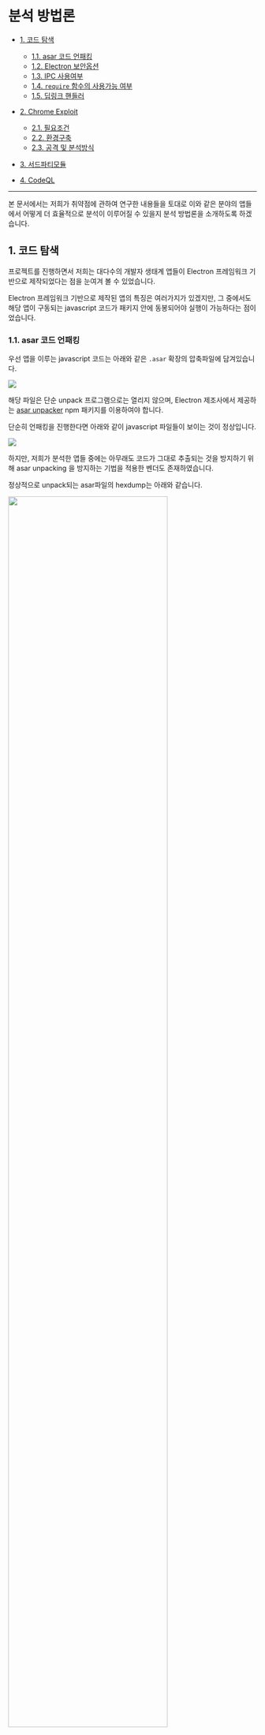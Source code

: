# 분석 방법론

- [1. 코드 탐색](#1-코드-탐색)

  - [1.1. asar 코드 언패킹](#11-asar-코드-언패킹)
  - [1.2. Electron 보안옵션](#12-Electron-보안옵션)
  - [1.3. IPC 사용여부](#13-IPC-사용여부)
  - [1.4. `require` 함수의 사용가능 여부](#14-require-함수의-사용가능-여부)
  - [1.5. 딥링크 핸들러](#15-딥링크-핸들러)

- [2. Chrome Exploit](#2-Chrome-Exploit)

  - [2.1. 필요조건](#21-필요조건)
  - [2.2. 환경구축](#22-환경구축)
  - [2.3. 공격 및 분석방식](#23-공격-및-분석방식)

- [3. 서드파티모듈](#3-서드파티모듈)

- [4. CodeQL](#3-CodeQL)

---

본 문서에서는 저희가 취약점에 관하여 연구한 내용들을 토대로 이와 같은 분야의 앱들에서 어떻게 더 효율적으로 분석이 이루어질 수 있을지 분석 방법론을 소개하도록 하겠습니다.

## 1. 코드 탐색

프로젝트를 진행하면서 저희는 대다수의 개발자 생태계 앱들이 Electron 프레임워크 기반으로 제작되었다는 점을 눈여겨 볼 수 있었습니다.

Electron 프레임워크 기반으로 제작된 앱의 특징은 여러가지가 있겠지만, 그 중에서도 해당 앱이 구동되는 javascript 코드가 패키지 안에 동봉되어야 실행이 가능하다는 점이었습니다.

### 1.1. asar 코드 언패킹

우선 앱을 이루는 javascript 코드는 아래와 같은 `.asar` 확장의 압축파일에 담겨있습니다.

![](https://i.imgur.com/ApMFeuH.png)

해당 파일은 단순 unpack 프로그램으로는 열리지 않으며, Electron 제조사에서 제공하는 [asar unpacker](https://github.com/electron/asar) npm 패키지를 이용하여야 합니다.

단순히 언패킹을 진행한다면 아래와 같이 javascript 파일들이 보이는 것이 정상입니다.

![](https://i.imgur.com/88QMk2i.png)

하지만, 저희가 분석한 앱들 중에는 아무래도 코드가 그대로 추출되는 것을 방지하기 위해 asar unpacking 을 방지하는 기법을 적용한 벤더도 존재하였습니다.

정상적으로 unpack되는 asar파일의 hexdump는 아래와 같습니다.

<img src="https://user-images.githubusercontent.com/112851717/206965418-ed0c2775-0c78-4fd8-9ba7-53c56e5b028a.png" width=80%>

asar unpacking을 방지한 asar파일의 hexdump는 아래와 같습니다.

<img src="https://user-images.githubusercontent.com/112851717/206965411-3fb00030-e26d-4421-b521-b0e67830ef1f.png" width=80%>

위의 정상적인 asar파일과 달리 `{".codesign":{"size":-1000,"offset":"0"}`이 추가되어 있는 것을 볼 수 있습니다. 본 파일을 일반적인 방법으로 unpack하면 아래와 같은 에러가 발생합니다.

<img src="https://user-images.githubusercontent.com/112851717/206966052-c5bb8d3c-bbc2-4389-a9d6-7cef5df4146c.png" width=80%>

brute fource를 통해 `.codesign`의 `size` 값을 찾을 수 있습니다.

brute fource를 통해 `.codesign size` 값을 찾은 후에 `app.asar.unpacked`이 있는 폴더에서 unpack을 하면 정상적으로 unpack한 결과를 얻을 수 있습니다.

```python
# unpack_asar.py
import os
from threading import Thread
def brute(_min, _max):
    for i in range(_min,_max):
        tmp_data = b''
        with open('./app.asar', 'rb') as f:
            data = f.read()
            tmp_data = data[:46]
            tmp_data += bytes(str(i).encode())
            tmp_data += data[51:]
        with open(f'./work_space/{i}.asar', 'wb') as f:
            f.write(tmp_data)
        os.system(f'cp -r app.asar.unpacked ./work_space/{i}.asar.unpacked')
        a = os.system(f'npx asar extract ./work_space/{i}.asar is_unpackapp 2> /dev/null')
        if os.listdir().count('is_unpackapp'):
            return
        else:
            os.system(f'rm -rf ./work_space/{i}.asar ./work_space/{i}.asar.unpacked')

if __name__ == "__main__":
    n = 1000
    os.mkdir('./work_space')
    threads = []
    for i in range(0,20):
        b = i*n
        t = Thread(target=brute, args=(b,b+1000))
        t.start()
        threads.append(t)
    for thread in threads:
        thread.join()
```

<img src="https://user-images.githubusercontent.com/112851717/206973232-ae1fd5d9-ae09-41e5-88ff-b058c8a09962.png" width=80%>

### 1.2. Electron 보안옵션

아무 이상 없이 unpack 을 한 소스를 대상으로는 소스에 대한 난독화 또는 빌딩 여부에 상관 없이 Renderer process 에 대한 Electron 보안옵션을 체크할 수 있습니다.

해당 보안 옵션이 중요한 이유는 보안옵션에 따라서 그 뒤에 진행해나갈 공격 방식이 천차만별로 달라지기 때문입니다.

상세 보안 옵션은 [링크](https://www.electronjs.org/docs/latest/tutorial/security) 를 참고하시길 바랍니다.

본 문서를 작성하는 2022년 12월 13일 기준으로 최신 Electron 버전은 20 버전으로 존재하는 대표적 보안옵션은 아래와 같습니다.

| 종류                     | 기능 요약                                                                                                                                         |
| ------------------------ | ------------------------------------------------------------------------------------------------------------------------------------------------- |
| NodeIntegration          | Renderer Process 에서 Node.js API 를 사용할 수 있음                                                                                               |
| ContextIsolation         | MainProcess 로직과 Renderer Process 로직을 논리적으로 분리함                                                                                      |
| Sandbox                  | [Chrome Sandbox](https://chromium.googlesource.com/chromium/src/+/HEAD/docs/design/sandbox.md) 과 같이 Electron 앱과 OS 의 리소스를 서로 격리시킴 |
| NodeIntegratinoSubFrames | top frame 은 node API 사용이 불가하더라도, iframe 에서는 node API 를 사용할 수 있게 허용할 수 있는 옵션                                           |

해당 옵션을 분석하는 방식은 코드 분석으로 진행하여도 가능하오나, 아래 소스를 보시면 해당 보안 옵션은 [BrowserWindow 함수](https://www.electronjs.org/docs/latest/api/browser-window) 로 Renderer Process 객체를 생성하는 부분에서 사용된다는 **고정적 특징** 이 존재합니다.

```javascript
// RendererProcess_Example.js
_browser = new BrowserWindow({
  webPreferences: {
    nodeIntegration: true,
    contextIsolation: false,
    enableRemoteModule: true,
  },
});
```

그러므로 해당 부분을 트레이싱 하면 비교적 취약한 부분을 탐색하는데 용이합니다.

하지만 저희 Dev Ranger 팀은 이러한 패턴을 파악하여 손쉽게 CodeQL 을 통해 취약 옵션이 적용되어있는 부분을 탐색할 수 있도록 쿼리를 제작하였습니다.

아래는 수많은 보안 옵션 중, `nodeIntegration` 이 취약한 부분을 탐색하는 쿼리로 소스가 빌드되었거나 난독화 된 소스에서도 신속하고 정확한 스캐닝이 가능합니다.

```javascript
/**
 * @kind problem
 * @id js/selectNodeIntegration
 * @name selectNodeIntegration
 * @description 앱 내에서 NodeJS API 사용가능
 * @problem.severity error
 * @precision high
 */

import javascript

//nodeIntegration: 0!
predicate isVulnNodeIntegration(Property props, Label label, UnaryExpr unexpr){
    // label 이 동일하고
    label.getName()="nodeIntegration" and props.getAChild() = label
    and
    // 속성이 취약한 Prop 이면 true
    unexpr.toString()="!0" and props.getAChild()=unexpr
}
from Property props, Label label, UnaryExpr unexpr
where isVulnNodeIntegration(props, label, unexpr)
select props, "NodeIntegration is enabled"

```

### 1.3. IPC 사용여부

[IPC](https://www.electronjs.org/docs/latest/api/ipc-main) 란 Electron 에 존재하는 Main Process 와 Renderer Process 사이에서 검증된 통신을 할 수 있도록 개발자 측에서 미리 정의해둔 함수 및 모듈입니다.

![](https://i.imgur.com/CbkbIfD.png)

위 사진은 IPC 가 동작하는 간략한 예시 입니다. 만약 Renderer 측에서 알림창을 그려주길 원하면, 앱은 Main Process 에 미리 정의되어있는 알림창 띄우기 함수를 사용해야만합니다. 이것이 개발자가 보안을 위해 적용한 일종의 룰이라고 생각하면 됩니다.

이는 `contextIsolation` 옵션이 활성화 되어있을 때, Main Process 와 통신할 수 있는 유일한 소통창구가 되는데 만약 이러한 함수 정의에 취약점이 존재한다면 `contextIsolation` 보안옵션이 활성화되어 안전한 상황에서도 XSS 및 RCE 같은 침투 상황이 발생할 수 있는 것입니다.

이러한 IPC 는 아래와 같이 `ipcMain` 및 `ipcRenderer` 모듈을 import 또는 require 하는 부분에 정의되어있는 경우가 많습니다.

```javascript
import { ipcMain } from "electron";
// or
import { ipcRenderer } from "electron";
```

아래는 Dev Ranger 팀의 취약점 연구 결과로 발견한 취약하게 정의된 IPC 함수의 예시입니다.

본 함수는 사용자의 개인 설정을 조작할 수 있는 IPC 함수로, 공격 페이로드를 통해 해당 `settings-change` 함수를 트리거 시키면 공격자 마음대로 사용자의 설정을 조작할 수 있는 것입니다.

```javascript
ipcMain.on("settings-change", _onSettingsChange);
function _onSettingsChange(event, data) {
  logger.warn(`${FILE_NAME}_onSettingsChange()`, data);
  const settingsBrowser = _browser.settingsBrowser;
  if (settingsBrowser) {
    if (!data.useDirectDownload) {
      data.downloadPath = "";
    }
    if (data.autoStart) {
      _setting.enableAutoLaunch();
    } else if (!data.autoStart) {
      _setting.disableAutoLaunch();
    }
    _setting.saveSetting(data);
    settingsBrowser.webContents.send("saved-success");
  }
}
```

### 1.4. `require` 함수의 사용가능 여부

(nodeIntegration, **webpack_require** , nodeRequire 등등 서술 예정)

`nodeIntegraion` 활성화가 되어있는 경우, node module 을 불러올 수 있는 함수인 `require` 함수의 존재는 취약점 분석에서 굉장히 크리티컬한 요소입니다.

![](https://i.imgur.com/gSNU9Xq.png)

![](https://i.imgur.com/5BXqSoZ.png)

그렇기에 규모가 큰 벤더같은 경우에는 `require` 함수를 frame 별로 사용 가능한 영역을 나누거나, 난독화를 해놓는 등의 패턴을 보여줍니다.

![](https://i.imgur.com/l9LBbYv.png)

그러므로 분석하는 입장에서는 현재 window 즉, frame 에서 사용할 수 있는 함수를 파악하는 것이 중요합니다.

Visual Studio Code 의 경우에는 사용자와의 상호작용에서 자유로운 top frame 에서만 `nodeRequire` 이라는 이름으로 `require` 함수를 대체하여 사용하는 모습을 보여주었습니다.

![](https://i.imgur.com/1p8zuN0.png)

### 1.5. 딥링크 핸들러

Electron 앱의 경우는 어떠한 OS나 플랫폼에도 구애받지 않기위한 크로스플랫폼이라는 특성을 갖고 있습니다.

그러한 크로스 플랫폼을 가능하게 해주는 기능 중 하나가 [딥링크 기능](https://www.electronjs.org/docs/latest/tutorial/launch-app-from-url-in-another-app) 입니다.

예를 들면, skype 앱의 경우에는 딥링크를 아래와 같이 활용하고 있습니다.

`skype://<username>?<action>`

이와 같은 URL 형식을 전달하면, skype 앱을 굳이 클릭해서 열지않아도 해당 user 에 대해 원하는 action 을 하도록 유도할 수 있습니다. `skype://devranger?call` 이라는 URL 을 주면 통화하는 화면으로 바로 넘어가도록 유도할 수 있는 것입니다.

이러한 딥링크는 편리성이라는 장점을 갖고있는 반면에 Zero Click 취약점을 유도할 수 있는 좋은 도구가 되기도 합니다.

예를 들면, 현재 패치된 [RunJS](https://runjs.app/) 의 경우 딥링크 핸들러가 패치되기 이전에 아래와 같은 딥링크 기능이 존재했습니다.

`runjs://<something>?script=<javascript code encoded with base64>`

위 URL 에서 보이듯이 script 인자에 base64 로 인코딩한 자바스크립트 코드를 전달해주면, RunJS 앱에서 해당 javascript 코드를 바로 실행시킵니다.

해당 기능은 RunJS 측에서 공식적으로 공개한 기능은 명백하게 아니지만, `<appname>://` 으로 시작하는 URL 을 파싱하는 **딥링크 핸들러** 기능이 어딘가에는 분명 정의되어있다는 Electron 앱의 특성 및 패턴을 파악하고 분석을 하여 발굴 해낼 수 있었던 취약점입니다.

이러한 딥링크 핸들러는 정의 패턴이 앱마다 굉장히 천차만별이고, 정의 위치 또한 일정하지 않기 때문에 CodeQL 로 핸들러 위치를 신속히 파악하는 것이 굉장히 중요합니다. 아래는 그에 대한 예시 쿼리문입니다.

```javascript
  /**
 * @name Empty block
 * @kind problem
 * @problem.severity warning
 * @id javascript/example/empty-block
 */
import javascript

from DataFlow::MethodCallNode startFunc
, string arg1StartFunc
, ExprStmt expr
, string scheme
where
    startFunc.getMethodName() = "startsWith"
    and arg1StartFunc = startFunc.getArgument(0).getStringValue()
    and arg1StartFunc.regexpMatch("^.*://.*$")

    and scheme = expr.getAToken().toString()
    and not scheme.regexpMatch("^.*"+arg1StartFunc+".*$")
    and scheme.regexpMatch("^.*://.*$")

select startFunc.getArgument(0), "to" , scheme
```

## 2. Chrome Exploit

Electron 보안 옵션 중, `nodeIntegration` 이 비활성화 되어있어서 node API 를 사용할 수 없으며, `sandbox` 또한 걸려있을 경우 위에 서술한 분석방법은 대부분은 효용이 없는 방법이 될 것입니다.

그러나 이런 경우에 앱이 낮은 버전의 Electron 프레임워크를 사용하여, 그에 종속되는 Chrome 엔진 버전 또한 낮을 경우 기존에 공개된 1-day Chrome Exploitation 을 이용하거나 개량하여 Exploit 이 가능할 수 있습니다.

### 2.1. 필요조건

우선 현재 Exploit 하고자하는 Electron 내의 Chrome 엔진 버전에 대한 취약점이 존재해야합니다.
해당 취약점에 대해서는 직접 디버깅하거나 퍼징하여 찾거나, 기존에 존재하는 Chromium Exploitation 또는 [Chromium Bug](https://bugs.chromium.org/p/chromium/issues/list) 를 개량하는 방식 등이 존재합니다.

각 OS 별 Electron 디버깅 가능환경은 다음과 같습니다.

| OS      | Debugger                                                                                              |
| ------- | ----------------------------------------------------------------------------------------------------- |
| Windows | [windbg](https://learn.microsoft.com/ko-kr/windows-hardware/drivers/debugger/debugger-download-tools) |
| Linux   | [gdb](https://www.sourceware.org/gdb/)                                                                |
| Mac     | [lldb](https://lldb.llvm.org/)                                                                        |

### 2.2. 환경구축

분석을 하기위한 환경 구축은 다음과 같습니다.

우선 버전파악에 초점을 맞추어야합니다. 각 앱의 Electron 버전과 Chrome 엔진 버전은 앱의 `개발자도구 - Network` 탭에 들어가면, 앱이 통신하면서 header 로 전달하는 **User-Agent** 를 통해 파악할 수 있습니다.

<img src="https://i.imgur.com/MeBdWml.png" alt="" style="width:70%"></img>

![](https://i.imgur.com/e29ksUb.png)

버전 확인에 성공하였다면, 이제 그것에 맞는 [디버깅 심볼](https://github.com/electron/electron/releases) 을 가져오면 분석 준비가 완료됩니다.

<img src="https://i.imgur.com/qEYUOIE.png" style="width:40%"></img>

### 2.3. 공격 및 분석방식

Chrome Exploitation 을 이용한 공격 루트에는 [1.2.](#12-electron-보안옵션)에서 설명한 옵션들이 다 활성화되어있다는 가정하에, `Sandbox` 옵션에 따라 크게 두 가지로 구분할 수 있습니다.

#### 2.3.1. `Sandbox` 보안옵션이 활성화 되어있을 때

`Sandbox` 옵션이 활성화 되어있는 경우, 앱 내에서 보안 옵션을 강제로 조작하여 취약점 트리거로 연계할 수 있습니다.

예를 들면, 아래와 같이 Renderer Process 에 `ContextIsolation` 과 `Sandbox` 옵션이 걸려있을 경우, 해당 프로세스는 **Main Process** 와 **Node API** 에 접근이 불가합니다.

![](https://i.imgur.com/lZSDEPg.png)

이 때, 해당 앱에 존재하는 Chrome 취약점을 이용하여 Exploit 을 진행하면, 아래와 같이 `ContextIsolation` 을 비활성화 하고, `NodeIntegration` 옵션을 강제 활성화 하여 **Main Process** 및 **Node API** 를 연결 시킬 수 있습니다.

![](https://i.imgur.com/bqNFdVk.png)

이러한 결과를 낼 수 있도록 Dev Ranger 팀이 사용한 방법 중 하나는 아래와 같습니다.

![](https://i.imgur.com/soz8108.png)

Chrome Exploitation 을 통해 **Fake Object** 를 생성하여 앱에 존재하는 `window` 객체의 주소를 leak 할 수 있는 경우, 디버깅을 통해 각 보안옵션에 대한 offset 을 구해낼 수 있습니다. 그 후에는 offset 을 이용하여 옵션들을 조작하면 성공적으로 Exploit 을 진행할 수 있습니다.

단, Electron 버전 별로 offset 이 굉장히 달라지기 때문에 [2.2. 환경구축](#22-환경구축) 의 환경을 기반으로한 디버깅이 필수적입니다.

그리고 보안옵션 중에서도 `ContextIsolation` 을 비활성화 시키는 경우에는 [1. 코드 분석](#1-코드-탐색) 과 동반하여 **Prototype Pollution** 공격 또한 가능함을 발견할 수 있었습니다.

#### 2.3.2. `Sandbox` 보안옵션이 비활성화 되어있을 때

`Sandbox` 옵션이 비활성화 되어있는 경우에는 OS 의 리소스를 자유롭게 사용가능하다는 점에 의거하여, 메모리에 쉘코드를 쓰는 쪽으로 Exploit 을 진행합니다. 이는 `Sandbox` 옵션이 활성화되었을 때, 일일히 offset 을 알아내서 Exploit 하는 것보다 조금 더 심플하다는 장점이 있습니다.

Dev Ranger 팀의 경우에는 V8 에 자체 내장되어있는 [WASM](https://chromium.googlesource.com/v8/v8/+/refs/heads/main/src/wasm/wasm-objects.h) 객체를 할당 받는 접근을 하였습니다. WASM 객체를 할당받게 되면 해당 메모리 영역은 웹어셈을 읽고,쓰고,실행하기 위해 **Read/Write/Execute** 권한을 갖게 됩니다.

저희는 이러한 메모리 영역에 쉘코드를 입혀서 Remote Code Execution 을 트리거하는 방식을 사용하였습니다.

추가적인 연구결과로는 V8 프로세스 메모리에 존재하는 일반 함수의 코드를 덮어씌워도 같은 취약점을 트리거할 수 있다는 결론을 낼 수 있었습니다.

## 3. 서드파티모듈

## 4. CodeQL
